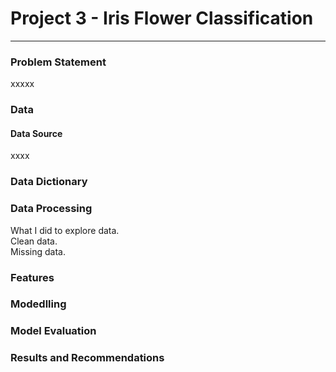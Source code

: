 # Project 3 - Iris Flower Classification

---

### Problem Statement

xxxxx

### Data

#### Data Source

xxxx

### Data Dictionary

### Data Processing

What I did to explore data.  
Clean data.  
Missing data.  

### Features

### Modedlling

### Model Evaluation

### Results and Recommendations
